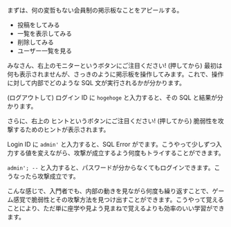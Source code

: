 まずは、何の変哲もない会員制の掲示板なことをアピールする。

* 投稿をしてみる
* 一覧を表示してみる
* 削除してみる
* ユーザー一覧を見る

みなさん、右上のモニターというボタンにご注目ください! (押してから) 最初は何も表示されませんが、さっきのように掲示板を操作してみます。これで、操作に対して内部でどのような SQL 文が実行されるかが分かります。

(ログアウトして) ログイン ID に `hogehoge` と入力すると、その SQL と結果が分かります。

さらに、右上の ヒントというボタンにご注目ください! (押してから) 脆弱性を攻撃するためのヒントが表示されます。

Login ID に `admin'` と入力すると、SQL Error がでます。こうやって少しずつ入力する値を変えながら、攻撃が成立するよう何度もトライすることができます。

`admin'; --` と入力すると、パスワードが分からなくてもログインできます。こうなったら攻撃成立です。

こんな感じで、入門者でも、内部の動きを見ながら何度も繰り返すことで、ゲーム感覚で脆弱性とその攻撃方法を見つけ出すことができます。こうやって覚えることにより、ただ単に座学や見よう見まねで覚えるよりも効率のいい学習ができます。
